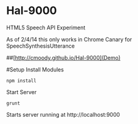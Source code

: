 Hal-9000
========

HTML5 Speech API Experiment

As of 2/4/14 this only works in Chrome Canary for SpeechSynthesisUtterance

##[http://cmoody.github.io/Hal-9000](Demo)

#Setup
Install Modules
```node
npm install
```
Start Server
```node
grunt
```
Starts server running at http://localhost:9000